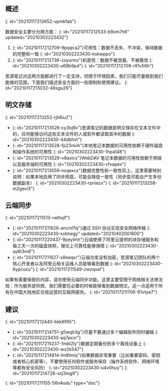 ## 概述
{: id="20210117212652-vpmkfab"}

数据安全主要分为两方面：
{: id="20210117212533-b9xm7h6" updated="20210302223432"}

1. {: id="20210117212709-9pqqca2"}可用性：数据不丢失、不冲突，保持数据的完整和一致
   {: id="20210302223430-kskwppo"}
2. {: id="20210117212736-zxyunns"}机密性：数据不被泄漏、不被篡改
   {: id="20210302223430-u69b9pd"}
{: id="20210117212708-r91v56h"}

思源笔记对这两方面都进行了一定支持，但限于环境因素，我们只能尽量做到我们能做的范围。下面我们描述安全方面的一些限制和使用建议。
{: id="20210117213032-48sgu29"}

## 明文存储
{: id="20210117213252-rjh6iu2"}

* {: id="20210117213526-cy3oj8v"}思源笔记的数据是明文保存在文本文件中的，任何能够访问这些文本文件的人或软件都读取其中的数据
  {: id="20210302223430-44dbhvt"}
* {: id="20210117213528-fp23mvh"}本地笔记本数据的可用性依赖于硬件磁盘和操作系统的可用性
  {: id="20210302223430-1hpa148"}
* {: id="20210117213529-v8axics"}WebDAV 笔记本数据的可用性依赖于网络以及服务端的可用性
  {: id="20210302223430-vfvapes"}
* {: id="20210117213559-nxqexcx"}数据完整性和一致性同上。这里需要特别说明：如果本地启用了同步网盘，可能会降低一致性（同步盘可能会产生多份数据副本）
  {: id="20210302223430-rpniezx"}
{: id="20210117213258-m2gevi3"}

## 云端同步
{: id="20210117211513-nelhsjf"}

* {: id="20210117211626-ancm11q"}通过 SSH 协议实现安全网络传输
  {: id="20210302223430-xxbtwgy" updated="20210402001600"}
* {: id="20210117220437-9peylmh"}云端使用了阿里云提供的块存储服务和每三天一次的磁盘快照，理论上可靠性能够保障
  {: id="20210302223430-ay6t3m6"}
* {: id="20210117211627-x8eeqxr"}云端仓库没有加密，思源笔记团队的两个核心开发者以及阿里云相关运维人员能够看到数据
  {: id="20210302223430-6ypcozu"}
{: id="20210117211549-zwzqxal"}

如果有需要保密的内容，请勿使用云端同步功能。这里主要受限于网络相关法律法规：作为服务提供商，我们需要在必要的时候能够看到数据明文。这一点适用于所有在中国大陆地区合规运营的互联网服务。
{: id="20210117211706-91vtya7"}

## 建议
{: id="20210117212440-bkk6f95"}

* {: id="20210117214751-g5wqb3g"}尽量不要通过多个编辑软件同时编辑
  {: id="20210302223430-aq7pxxr"}
* {: id="20210117215237-1mbl2ly"}数据定期备份到多个离线设备上
  {: id="20210302223430-wz2k547"}
* {: id="20210117214814-lm8tmiq"}如果数据非常重要（比如重要密码、密钥或者核心机密等），不要使用任何软件或服务保存（操作系统软件、网络环境等都有安全风险）
  {: id="20210302223430-u4v0huy"}
{: id="20210117214728-szj3mg9"}


{: id="20210117211155-56n4odu" type="doc"}
